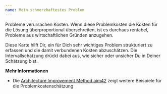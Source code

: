 ```yaml
---
name: Mein schmerzhaftestes Problem
---
```

Probleme verursachen Kosten. Wenn diese Problemkosten die Kosten für die Lösung überproportional überschreiten, ist es durchaus rentabel, Probleme aus wirtschaftlichen Gründen anzugehen.

Diese Karte hilft Dir, ein für Dich sehr wichtiges Problem strukturiert zu erfassen und die damit verbundenen Kosten abzuschätzen. Die Intervallschätzung drückt dabei aus, wie sicher oder unsicher Du in Deiner Schätzung bist.

**Mehr Informationen**
* Die [Architecture Improvement Method aim42](https://aim42.github.io/#Estimate-Issue-Cost) zeigt weitere Beispiele für die Problemkostenschätzung